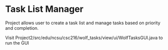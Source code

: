 # Task List Manager

Project allows user to create a task list and manage tasks based on priority and completion.

Visit Project2/src/edu/ncsu/csc216/wolf_tasks/view/ui/WolfTasksGUI.java to run the GUI
